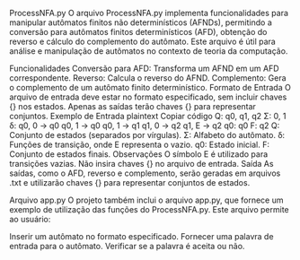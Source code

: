 ProcessNFA.py
O arquivo ProcessNFA.py implementa funcionalidades para manipular autômatos finitos não determinísticos (AFNDs), permitindo a conversão para autômatos finitos determinísticos (AFD), obtenção do reverso e cálculo do complemento do autômato. Este arquivo é útil para análise e manipulação de autômatos no contexto de teoria da computação.

Funcionalidades
Conversão para AFD: Transforma um AFND em um AFD correspondente.
Reverso: Calcula o reverso do AFND.
Complemento: Gera o complemento de um autômato finito determinístico.
Formato de Entrada
O arquivo de entrada deve estar no formato especificado, sem incluir chaves {} nos estados.
Apenas as saídas terão chaves {} para representar conjuntos.
Exemplo de Entrada
plaintext
Copiar código
Q: q0, q1, q2
Σ: 0, 1
δ:
q0, 0 -> q0
q0, 1 -> q0
q0, 1 -> q1
q1, 0 -> q2
q1, E -> q2
q0: q0
F: q2
Q: Conjunto de estados (separados por vírgulas).
Σ: Alfabeto do autômato.
δ: Funções de transição, onde E representa o vazio.
q0: Estado inicial.
F: Conjunto de estados finais.
Observações
O símbolo E é utilizado para transições vazias.
Não insira chaves {} no arquivo de entrada.
Saída
As saídas, como o AFD, reverso e complemento, serão geradas em arquivos .txt e utilizarão chaves {} para representar conjuntos de estados.

Arquivo app.py
O projeto também inclui o arquivo app.py, que fornece um exemplo de utilização das funções do ProcessNFA.py. Este arquivo permite ao usuário:

Inserir um autômato no formato especificado.
Fornecer uma palavra de entrada para o autômato.
Verificar se a palavra é aceita ou não.
